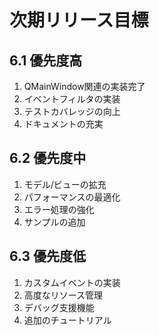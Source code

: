 # 次期リリース目標

## 6.1 優先度高
1. QMainWindow関連の実装完了
2. イベントフィルタの実装
3. テストカバレッジの向上
4. ドキュメントの充実

## 6.2 優先度中
1. モデル/ビューの拡充
2. パフォーマンスの最適化
3. エラー処理の強化
4. サンプルの追加

## 6.3 優先度低
1. カスタムイベントの実装
2. 高度なリソース管理
3. デバッグ支援機能
4. 追加のチュートリアル
